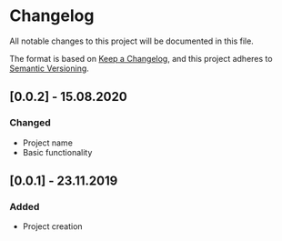 # Changelog

All notable changes to this project will be documented in this file.

The format is based on [Keep a Changelog](https://keepachangelog.com/en/1.0.0/),
and this project adheres to [Semantic Versioning](https://semver.org/spec/v2.0.0.html).

## [0.0.2] - 15.08.2020

### Changed

- Project name
- Basic functionality

## [0.0.1] - 23.11.2019

### Added

- Project creation
